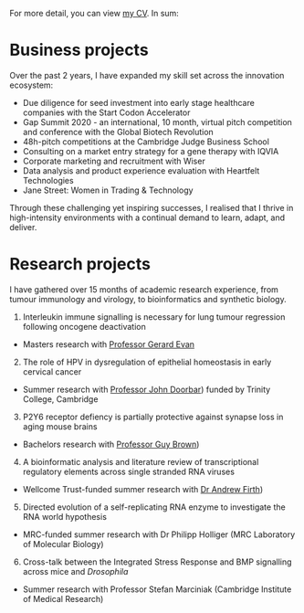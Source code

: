 For more detail, you can view [my CV](CV_Charlene_Tang_2020-12.pdf). In sum:

# Business projects
Over the past 2 years, I have expanded my skill set across the innovation ecosystem:

* Due diligence for seed investment into early stage healthcare companies with the Start Codon Accelerator
* Gap Summit 2020 - an international, 10 month, virtual pitch competition and conference with the Global Biotech Revolution
* 48h-pitch competitions at the Cambridge Judge Business School
* Consulting on a market entry strategy for a gene therapy with IQVIA
* Corporate marketing and recruitment with Wiser 
* Data analysis and product experience evaluation with Heartfelt Technologies
* Jane Street: Women in Trading & Technology

Through these challenging yet inspiring successes, I realised that I thrive in high-intensity environments with a continual demand to learn, adapt, and deliver. 

# Research projects
I have gathered over 15 months of academic research experience, from tumour immunology and virology, to bioinformatics and synthetic biology.

1. Interleukin immune signalling is necessary for lung tumour regression following oncogene deactivation
  * Masters research with [Professor Gerard Evan](https://www.bioc.cam.ac.uk/research/evan)
2. The role of HPV in dysregulation of epithelial homeostasis in early cervical cancer
  * Summer research with [Professor John Doorbar](https://www.path.cam.ac.uk/directory/john-doorbar)) funded by Trinity College, Cambridge
3. P2Y6 receptor defiency is partially protective against synapse loss in aging mouse brains
  * Bachelors research with [Professor Guy Brown](https://www.bioc.cam.ac.uk/research/brown))
4. A bioinformatic analysis and literature review of transcriptional regulatory elements across single stranded RNA viruses
  * Wellcome Trust-funded summer research with [Dr Andrew Firth](https://www.path.cam.ac.uk/directory/andrew-firth))
5. Directed evolution of a self-replicating RNA enzyme to investigate the RNA world hypothesis
  * MRC-funded summer research with Dr Philipp Holliger (MRC Laboratory of Molecular Biology)
6. Cross-talk between the Integrated Stress Response and BMP signalling across mice and *Drosophila*
  * Summer research with Professor Stefan Marciniak (Cambridge Institute of Medical Research)
